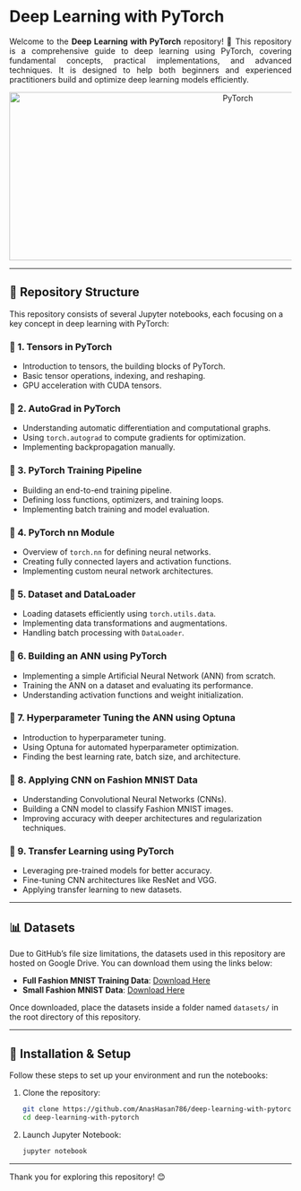 # Deep Learning with PyTorch

<p align="justify">
  Welcome to the <strong>Deep Learning with PyTorch</strong> repository! 🚀 This repository is a comprehensive guide to deep learning using PyTorch, covering fundamental concepts, practical implementations, and advanced techniques. It is designed to help both beginners and experienced practitioners build and optimize deep learning models efficiently.
</p>

<p align="center">
  <img src="https://venturebeat.com/wp-content/uploads/2019/06/pytorch-e1576624094357.jpg?w=1024?w=1200&strip=all" alt="PyTorch" width="800" height="300">
</p>

---

## 📂 Repository Structure

This repository consists of several Jupyter notebooks, each focusing on a key concept in deep learning with PyTorch:

### 🔹 1. Tensors in PyTorch
- Introduction to tensors, the building blocks of PyTorch.
- Basic tensor operations, indexing, and reshaping.
- GPU acceleration with CUDA tensors.

### 🔹 2. AutoGrad in PyTorch
- Understanding automatic differentiation and computational graphs.
- Using `torch.autograd` to compute gradients for optimization.
- Implementing backpropagation manually.

### 🔹 3. PyTorch Training Pipeline
- Building an end-to-end training pipeline.
- Defining loss functions, optimizers, and training loops.
- Implementing batch training and model evaluation.

### 🔹 4. PyTorch nn Module
- Overview of `torch.nn` for defining neural networks.
- Creating fully connected layers and activation functions.
- Implementing custom neural network architectures.

### 🔹 5. Dataset and DataLoader
- Loading datasets efficiently using `torch.utils.data`.
- Implementing data transformations and augmentations.
- Handling batch processing with `DataLoader`.

### 🔹 6. Building an ANN using PyTorch
- Implementing a simple Artificial Neural Network (ANN) from scratch.
- Training the ANN on a dataset and evaluating its performance.
- Understanding activation functions and weight initialization.

### 🔹 7. Hyperparameter Tuning the ANN using Optuna
- Introduction to hyperparameter tuning.
- Using Optuna for automated hyperparameter optimization.
- Finding the best learning rate, batch size, and architecture.

### 🔹 8. Applying CNN on Fashion MNIST Data
- Understanding Convolutional Neural Networks (CNNs).
- Building a CNN model to classify Fashion MNIST images.
- Improving accuracy with deeper architectures and regularization techniques.

### 🔹 9. Transfer Learning using PyTorch
- Leveraging pre-trained models for better accuracy.
- Fine-tuning CNN architectures like ResNet and VGG.
- Applying transfer learning to new datasets.

---

## 📊 Datasets

Due to GitHub’s file size limitations, the datasets used in this repository are hosted on Google Drive. You can download them using the links below:

- **Full Fashion MNIST Training Data**: [Download Here](https://drive.google.com/file/d/1m7FLHxKwSQ3zjaLkqw4wLrhttH6YCwxA/view?usp=sharing)
- **Small Fashion MNIST Data**: [Download Here](https://drive.google.com/file/d/1vA5HJFEuON-Ex7bdy7kmpxjJZQBl9iJZ/view?usp=sharing)

Once downloaded, place the datasets inside a folder named `datasets/` in the root directory of this repository.

---

## 🔧 Installation & Setup

Follow these steps to set up your environment and run the notebooks:

1. Clone the repository:
   ```bash
   git clone https://github.com/AnasHasan786/deep-learning-with-pytorch.git
   cd deep-learning-with-pytorch
   ```

2. Launch Jupyter Notebook:
   ```bash
   jupyter notebook
   ```
---

Thank you for exploring this repository! 😊

